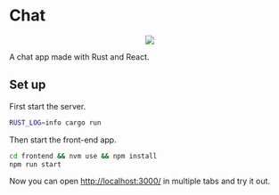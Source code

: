 # Chat
<p align="center">
  <img src="./cover.jpg"/>
</p>

A chat app made with Rust and React.


## Set up

First start the server.

```bash
RUST_LOG=info cargo run
```

Then start the front-end app.

```bash
cd frontend && nvm use && npm install
npm run start
```

Now you can open <http://localhost:3000/> in multiple tabs and try it out.
